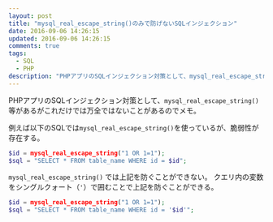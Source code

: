 ```yaml
---
layout: post
title: "mysql_real_escape_string()のみで防げないSQLインジェクション"
date: 2016-09-06 14:26:15
updated: 2016-09-06 14:26:15
comments: true
tags: 
  - SQL 
  - PHP
description: "PHPアプリのSQLインジェクション対策として、mysql_real_escape_string() 等があるがこれだけでは万全ではないことがあるのでメモ。例えば以下のSQLではmysql_real_escape_string()を使っているが、脆弱性が存在する。"
---
```


PHPアプリのSQLインジェクション対策として、`mysql_real_escape_string()` 等があるがこれだけでは万全ではないことがあるのでメモ。

例えば以下のSQLでは`mysql_real_escape_string()`を使っているが、脆弱性が存在する。

```php
$id = mysql_real_escape_string("1 OR 1=1");
$sql = "SELECT * FROM table_name WHERE id = $id";
```

`mysql_real_escape_string()` では上記を防ぐことができない。
クエリ内の変数をシングルクォート（`'`）で囲むことで上記を防ぐことができる。

```php
$id = mysql_real_escape_string("1 OR 1=1");
$sql = "SELECT * FROM table_name WHERE id = '$id'";
```
